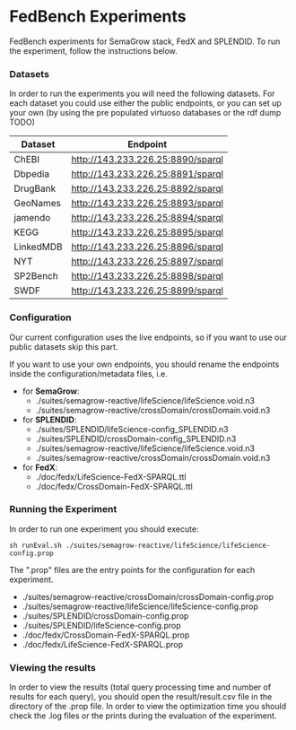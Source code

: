 # FedBench Experiments #

FedBench experiments for SemaGrow stack, FedX and SPLENDID. To run the experiment, follow the instructions below.

### Datasets ###

In order to run the experiments you will need the following datasets. 
For each dataset you could use either the public endpoints, or you can set up your own (by using the pre populated virtuoso databases or the rdf dump TODO)

| Dataset   | Endpoint                          |  
|-----------|-----------------------------------| 
| ChEBI     | http://143.233.226.25:8890/sparql | 
| Dbpedia   | http://143.233.226.25:8891/sparql | 
| DrugBank  | http://143.233.226.25:8892/sparql | 
| GeoNames  | http://143.233.226.25:8893/sparql | 
| jamendo   | http://143.233.226.25:8894/sparql | 
| KEGG      | http://143.233.226.25:8895/sparql | 
| LinkedMDB | http://143.233.226.25:8896/sparql | 
| NYT       | http://143.233.226.25:8897/sparql | 
| SP2Bench  | http://143.233.226.25:8898/sparql | 
| SWDF      | http://143.233.226.25:8899/sparql | 

### Configuration ###

Our current configuration uses the live endpoints, so if you want to use our public datasets skip this part.

If you want to use your own endpoints, you should rename the endpoints inside the configuration/metadata files, i.e.

* for __SemaGrow__: 
    * ./suites/semagrow-reactive/lifeScience/lifeScience.void.n3 
    * ./suites/semagrow-reactive/crossDomain/crossDomain.void.n3
* for __SPLENDID__:
    * ./suites/SPLENDID/lifeScience-config_SPLENDID.n3 
    * ./suites/SPLENDID/crossDomain-config_SPLENDID.n3 
    * ./suites/semagrow-reactive/lifeScience/lifeScience.void.n3 
    * ./suites/semagrow-reactive/crossDomain/crossDomain.void.n3
* for __FedX__:
    * ./doc/fedx/LifeScience-FedX-SPARQL.ttl
    * ./doc/fedx/CrossDomain-FedX-SPARQL.ttl

### Running the Experiment ###

In order to run one experiment you should execute:

```
sh runEval.sh ./suites/semagrow-reactive/lifeScience/lifeScience-config.prop
```

The ".prop" files are the entry points for the configuration for each experiment.

* ./suites/semagrow-reactive/crossDomain/crossDomain-config.prop
* ./suites/semagrow-reactive/lifeScience/lifeScience-config.prop
* ./suites/SPLENDID/crossDomain-config.prop
* ./suites/SPLENDID/lifeScience-config.prop
* ./doc/fedx/CrossDomain-FedX-SPARQL.prop
* ./doc/fedx/LifeScience-FedX-SPARQL.prop

### Viewing the results ###

In order to view the results (total query processing time and number of results for each query), you should open the result/result.csv file in the directory of the .prop file. In order to view the optimization time you should check the .log files or the prints during the evaluation of the experiment.

